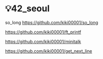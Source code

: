 # 💡42_seoul

so_long
https://github.com/kiki00001/so_long

https://github.com/kiki00001/ft_printf

https://github.com/kiki00001/minitalk

https://github.com/kiki00001/get_next_line
